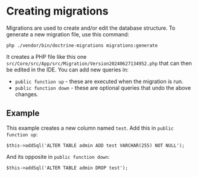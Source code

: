# Creating migrations

Migrations are used to create and/or edit the database structure.
To generate a new migration file, use this command:

```shell
php ./vendor/bin/doctrine-migrations migrations:generate
```

It creates a PHP file like this one `src/Core/src/App/src/Migration/Version20240627134952.php` that can then be edited in the IDE.
You can add new queries in:

- `public function up` - these are executed when the migration is run.
- `public function down` - these are optional queries that undo the above changes.

## Example

This example creates a new column named `test`.
Add this in `public function up`:

```shell
$this->addSql('ALTER TABLE admin ADD test VARCHAR(255) NOT NULL');
```

And its opposite in `public function down`:

```shell
$this->addSql('ALTER TABLE admin DROP test');
```
